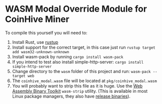 # WASM Modal Override Module for CoinHive Miner

To compile this yourself you will need to:
1. Install Rust, use [rustup](https://rustup.rs)
2. Install support for the correct target, in this case just run `rustup target add wasm32-unknown-unknown`
3. Install wasm-pack by running `cargo install wasm-pack`
4. If you intend to test also install simple-http-server: `cargo install simple-http-server`
5. Change directory to the `wasm` folder of this project and run: `wasm-pack --target web`
6. The `coinhive_modal.wasm` file will be located at `pkg/coinhive_modal.wasm`
7. You will probably want to strip this file as it is huge. Use the [Web Assembly Binary Toolkit](https://github.com/WebAssembly/wabt) `wasm-strip` utility. (This is available in most Linux package managers, they also have [release binaries](https://github.com/WebAssembly/wabt/releases/tag/1.0.23)).
